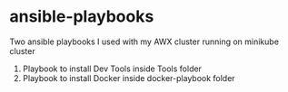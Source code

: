 # ansible-playbooks

Two ansible playbooks I used with my AWX cluster running on minikube cluster
1. Playbook to install Dev Tools inside Tools folder
2. Playbook to install Docker inside docker-playbook folder
